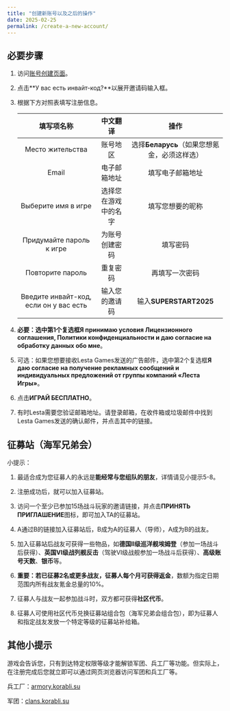 ```yaml
---
title: "创建新账号以及之后的操作"
date: 2025-02-25
permalink: /create-a-new-account/
---
```


## 必要步骤

1. 访问[账号创建页面](https://lesta.ru/registration/ru/?game=wows)。

2. 点击**У вас есть инвайт-код?**以展开邀请码输入框。

3. 根据下方对照表填写注册信息。

    | 填写项名称 | 中文翻译 | 操作 |
    |:---------:|:--------:|:---:|
    |Место жительства|账号地区|选择**Беларусь**（如果您想氪金，必须这样选）|
    |Email|电子邮箱地址|填写电子邮箱地址|
    |Выберите имя в игре|选择您在游戏中的名字|填写您想要的昵称|
    |Придумайте пароль к игре|为账号创建密码|填写密码|
    |Повторите пароль|重复密码|再填写一次密码|
    |Введите инвайт-код, если он у вас есть|输入您的邀请码|输入**SUPERSTART2025**|

4. **必要：**选中第1个复选框**Я принимаю условия Лицензионного соглашения, Политики конфиденциальности и даю согласие на обработку данных обо мне**。

5. 可选：如果您想要接收Lesta Games发送的广告邮件，选中第2个复选框**Я даю согласие на получение рекламных сообщений и индивидуальных предложений от группы компаний «Леста Игры»**。

6. 点击**ИГРАЙ БЕСПЛАТНО**。

7. 有时Lesta需要您验证邮箱地址。请登录邮箱，在收件箱或垃圾邮件中找到Lesta Games发送的确认邮件，并点击其中的链接。

## 征募站（海军兄弟会）

小提示：

1. 最适合成为您征募人的永远是**能经常与您组队的朋友**，详情请见小提示5-8。

2. 注册成功后，就可以加入征募站。

3. 访问一个至少已参加15场战斗玩家的邀请链接，并点击**ПРИНЯТЬ ПРИГЛАШЕНИЕ**图标，即可加入TA的征募站。

4. A通过B的链接加入征募站后，B成为A的征募人（导师），A成为B的战友。

5. 加入征募站后战友可获得一些物品，如**德国II级巡洋舰埃姆登**（参加一场战斗后获得）、**英国VI级战列舰反击**（驾驶VI级战舰参加一场战斗后获得）、**高级账号天数**、**银币**等。

6. **重要：**若已征募2名或更多战友，征募人每个月可**获得返金**，数额为指定日期范围内所有战友氪金总量的10%。

7. 征募人与战友一起参加战斗时，双方都可获得**社区代币**。

8. 征募人可使用社区代币兑换征募站组合包（海军兄弟会组合包），即为征募人和指定战友发放一个特定等级的征募站补给箱。

## 其他小提示

游戏会告诉您，只有到达特定权限等级才能解锁军团、兵工厂等功能。但实际上，在注册完成后您就立即可以通过网页浏览器访问军团和兵工厂等。

兵工厂：[armory.korabli.su](armory.korabli.su)

军团：[clans.korabli.su](clans.korabli.su)